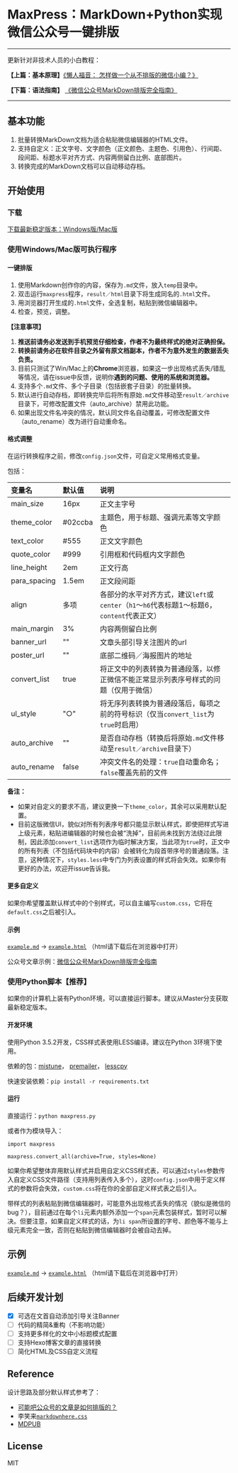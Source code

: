 # MaxPress：MarkDown+Python实现微信公众号一键排版

-------------
更新针对非技术人员的小白教程：

**【上篇：基本原理】**[《懒人福音： 怎样做一个从不排版的微信小编？》](https://mp.weixin.qq.com/s?__biz=MzI2NjM5NDMyMw==&mid=2247483713&idx=1&sn=0ec80785ce60503eb30e4ce27ac89781&chksm=ea8f8efdddf807ebb5137b1f0d8c652bcaa33e861d2c0544b50aeed051361b904cf194f6f844)

**【下篇：语法指南】** [《微信公众号MarkDown排版完全指南》](https://mp.weixin.qq.com/s?__biz=MzI2NjM5NDMyMw==&mid=2247483712&idx=1&sn=e8c2c8e9478045e335033b84f12be46e&chksm=ea8f8efcddf807ea61ce72618e0d89dd755635108cb898bbe1c103fcf2a4a029dc629e35b87b)

-------------

## 基本功能

1. 批量转换MarkDown文档为适合粘贴微信编辑器的HTML文件。
2. 支持自定义：正文字号、文字颜色（正文颜色、主题色、引用色）、行间距、段间距、标题水平对齐方式、内容两侧留白比例、底部图片。
3. 转换完成的MarkDown文档可以自动移动存档。

## 开始使用

### 下载

[下载最新稳定版本：Windows版/Mac版](https://github.com/insula1701/maxpress/releases)

### 使用Windows/Mac版可执行程序

#### 一键排版

1. 使用Markdown创作你的内容，保存为`.md`文件，放入`temp`目录中。
2. 双击运行`maxpress`程序，`result／html`目录下将生成同名的`.html`文件。
3. 用浏览器打开生成的`.html`文件，全选复制，粘贴到微信编辑器中。
4. 检查，预览，调整。

**【注意事项】**

1. **推送前请务必发送到手机预览仔细检查，作者不为最终样式的绝对正确担保。**
2. **转换前请务必在软件目录之外留有原文档副本，作者不为意外发生的数据丢失负责。**
3. 目前只测试了Win/Mac上的**Chrome**浏览器，如果这一步出现格式丢失/错乱等情况，请在issue中反馈，说明你**遇到的问题、使用的系统和浏览器。**
4. 支持多个`.md`文件、多个子目录（包括嵌套子目录）的批量转换。
5. 默认进行自动存档，即转换完毕后将所有原始`.md`文件移动至`result／archive`目录下，可修改配置文件（auto_archive）禁用此功能。
6. 如果出现文件名冲突的情况，默认同文件名自动覆盖，可修改配置文件（auto_rename）改为进行自动重命名。


#### 格式调整

在运行转换程序之前，修改`config.json`文件，可自定义常用格式变量。

包括：

| 变量名 | 默认值 | 说明 |
| :----- | :----- | :---- |
|main_size     |16px   |正文主字号|
|theme_color   |#02ccba|主题色，用于标题、强调元素等文字颜色|
|text_color    |#555   |正文文字颜色|
|quote_color   |#999   |引用框和代码框内文字颜色|
|line_height   |2em    |正文行高|
|para_spacing  |1.5em  |正文段间距|
|align         |多项    |各部分的水平对齐方式，建议`left`或`center`（`h1`～`h6`代表标题1～标题6，`content`代表正文）|
|main_margin   |3%     |内容两侧留白比例|
|banner_url    |""     |文章头部引导关注图片的url|
|poster_url    |""     |底部二维码／海报图片的地址|
|convert_list  |true   |将正文中的列表转换为普通段落，以修正微信不能正常显示列表序号样式的问题（仅用于微信）|
|ul_style      |"○"    |将无序列表转换为普通段落后，每项之前的符号标识（仅当`convert_list`为`true`时启用）|
|auto_archive  |""     |是否自动存档（转换后将原始`.md`文件移动至`result／archive`目录下）|
|auto_rename   |false  |冲突文件名的处理：`true`自动重命名；`false`覆盖先前的文件|


**备注：**

- 如果对自定义的要求不高，建议更换一下`theme_color`，其余可以采用默认配置。
- 目前这版微信UI，貌似对所有列表序号都只能显示默认样式，即使把样式写进上级元素，粘贴进编辑器的时候也会被“洗掉”，目前尚未找到方法绕过此限制，因此添加`convert_list`选项作为临时解决方案，当此项为`true`时，正文中的所有列表（不包括代码块中的内容）会被转化为段首带序号的普通段落。注意，这种情况下，`styles.less`中专门为列表设置的样式将会失效。如果你有更好的办法，欢迎开issue告诉我。


#### 更多自定义

如果你希望覆盖默认样式中的个别样式，可以自主编写`custom.css`，它将在`default.css`之后被引入。

#### 示例

[`example.md`](https://github.com/insula1701/maxpress/blob/master/temp/example.md) -> 
[`example.html`](https://github.com/insula1701/maxpress/blob/master/result/html) （html请下载后在浏览器中打开）

公众号文章示例：[微信公众号MarkDown排版完全指南](https://mp.weixin.qq.com/s?__biz=MzI2NjM5NDMyMw==&mid=100000048&idx=1&sn=7bb0a7fd4cd92ed6b753e996e7eaf0ce&chksm=6a8f8e8c5df8079af7324b2505670d2abd0e83552873fcdaf7acf52ae8b25399380d60a5d778&mpshare=1&scene=1&srcid=1229tvTWQ1h4dDLJEYny9An8&key=dd3ea87ce1ad0714eaba7dea68d348c20f5b3fb8317e722240f1ef78c7894661ea5fdd718290986a650fdf3b2dd72762d7f4afd75e91ed2a0c7731a2a687388c964eb644526833a72f511f019b2ccb21&ascene=0&uin=MjE0NzM5NTU4MQ%3D%3D&devicetype=iMac+MacBookPro12%2C1+OSX+OSX+10.12.4+build(16E195)&version=12020810&nettype=WIFI&lang=zh_CN&fontScale=100&pass_ticket=6iRWB3aLBCQOXpS5n6I%2BNeH5AK3ygPJiPOMvcoNPo5bULSUy%2BHV4uZXOUJKw3n%2FK)

### 使用Python脚本【推荐】

如果你的计算机上装有Python环境，可以直接运行脚本。建议从Master分支获取最新稳定版本。

#### 开发环境

使用Python 3.5.2开发，CSS样式表使用LESS编译。建议在Python 3环境下使用。

依赖的包：[mistune](https://github.com/lepture/mistune)，
[premailer](https://github.com/peterbe/premailer)，
[lesscpy](https://github.com/lesscpy/lesscpy)

快速安装依赖：`pip install -r requirements.txt`

#### 运行

直接运行：`python maxpress.py`

或者作为模块导入：

```
import maxpress

maxpress.convert_all(archive=True, styles=None)
```
如果你希望整体弃用默认样式并启用自定义CSS样式表，可以通过`styles`参数传入自定义CSS文件路径（支持用列表传入多个），这时`config.json`中用于定义样式的参数将会失效，`custom.css`将在你的全部自定义样式表之后引入。

带样式的列表粘贴到微信编辑器时，可能意外出现格式丢失的情况（貌似是微信的bug？），目前通过在每个`li`元素内额外添加一个`span`元素包装样式，暂时可以解决。但要注意，如果自定义样式的话，为`li span`所设置的字号、颜色等不能与上级元素完全一致，否则在粘贴到微信编辑器时会被自动去掉。

## 示例

[`example.md`](https://github.com/insula1701/maxpress/blob/master/temp/example.md) -> 
[`example.html`](https://github.com/insula1701/maxpress/blob/master/result/html) （html请下载后在浏览器中打开）

## 后续开发计划

- [x] 可选在文首自动添加引导关注Banner
- [ ] 代码的精简&重构（不影响功能）
- [ ] 支持更多样化的文中小标题模式配置
- [ ] 支持Hexo博客文章的直接转换
- [ ] 简化HTML及CSS自定义流程

## Reference

设计思路及部分默认样式参考了：
 - [可能吧公众号的文章是如何排版的？](https://kenengba.com/post/3507.html)
 - 李笑来[`markdownhere.css`](https://gist.github.com/xiaolai/aa190255b7dde302d10208ae247fc9f2)
 - [MDPUB](http://md.codingpy.com/)

## License

MIT